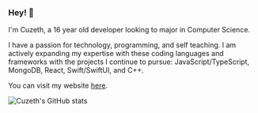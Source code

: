 ### Hey! 👋
I'm Cuzeth, a 16 year old developer looking to major in Computer Science. 

I have a passion for technology, programming, and self teaching. I am actively expanding my expertise with these coding languages and frameworks with the projects I continue to pursue: JavaScript/TypeScript, MongoDB, React, Swift/SwiftUI, and C++.

You can visit my website [here](https://cuzeth.com/).


![Cuzeth's GitHub stats](https://github-readme-stats.vercel.app/api?username=cuzeth&theme=radical&count_private=true)

<!--
**Cuzeth/Cuzeth** is a ✨ _special_ ✨ repository because its `README.md` (this file) appears on your GitHub profile.

Here are some ideas to get you started:

- 🔭 I’m currently working on ...
- 🌱 I’m currently learning ...
- 👯 I’m looking to collaborate on ...
- 🤔 I’m looking for help with ...
- 💬 Ask me about ...
- 📫 How to reach me: ...
- 😄 Pronouns: ...
- ⚡ Fun fact: ...
-->

